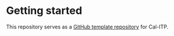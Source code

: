 # Getting started

This repository serves as a [GitHub template repository][gh-template-repo] for Cal-ITP.

[gh-template-repo]: https://docs.github.com/en/github/creating-cloning-and-archiving-repositories/creating-a-repository-on-github/creating-a-repository-from-a-template
